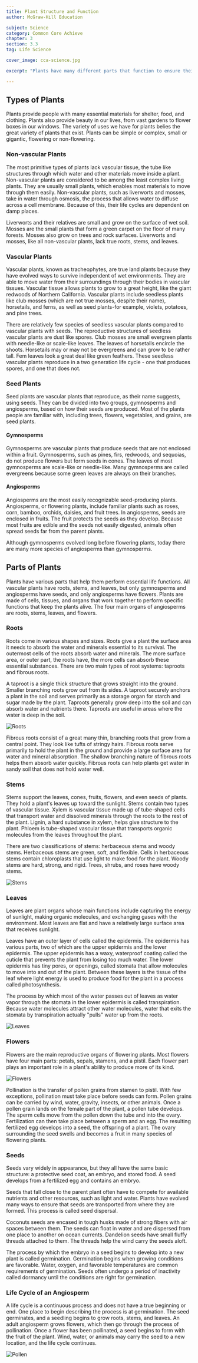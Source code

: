 ```yaml
---
title: Plant Structure and Function
author: McGraw-Hill Education

subject: Science
category: Common Core Achieve
chapter: 3
section: 3.3
tag: Life Science

cover_image: cca-science.jpg

excerpt: "Plants have many different parts that function to ensure their survival and reproduction. Learn how plants can be grouped into different categories according to their structure and that each type of plant can better understood by examining the various parts that make up the whole plant."

---
```

## Types of Plants

Plants provide people with many essential materials for shelter, food, and clothing. Plants also provide beauty in our lives, from vast gardens to flower boxes in our windows. The variety of uses we have for plants belies the great variety of plants that exist. Plants can be simple or complex, small or gigantic, flowering or non-flowering.

### Non-vascular Plants

The most primitive types of plants lack vascular tissue, the tube like structures through which water and other materials move inside a plant. Non-vascular plants are considered to be among the least complex living plants. They are usually small plants, which enables most materials to move through them easily. Non-vascular plants, such as liverworts and mosses, take in water through osmosis, the process that allows water to diffuse across a cell membrane. Because of this, their life cycles are dependent on damp places.

Liverworts and their relatives are small and grow on the surface of wet soil. Mosses are the small plants that form a green carpet on the floor of many forests. Mosses also grow on trees and rock surfaces. Liverworts and mosses, like all non-vascular plants, lack true roots, stems, and leaves.

### Vascular Plants

Vascular plants, known as tracheophytes, are true land plants because they have evolved ways to survive independent of wet environments. They are able to move water from their surroundings through their bodies in vascular tissues. Vascular tissue allows plants to grow to a great height, like the giant redwoods of Northern California. Vascular plants include seedless plants like club mosses (which are not true mosses, despite their name), horsetails, and ferns, as well as seed plants-for example, violets, potatoes, and pine trees.

There are relatively few species of seedless vascular plants compared to vascular plants with seeds. The reproductive structures of seedless vascular plants are dust like spores. Club mosses are small evergreen plants with needle-like or scale-like leaves. The leaves of horsetails encircle the shoots. Horsetails may or may not be evergreens and can grow to be rather tall. Fem leaves look a great deal like green feathers. These seedless vascular plants reproduce in a two generation life cycle - one that produces spores, and one that does not.

### Seed Plants

Seed plants are vascular plants that reproduce, as their name suggests, using seeds. They can be divided into two groups, gymnosperms and angiosperms, based on how their seeds are produced. Most of the plants people are familiar with, including trees, flowers, vegetables, and grains, are seed plants.

#### Gymnosperms

Gymnosperms are vascular plants that produce seeds that are not enclosed within a fruit. Gymnosperms, such as pines, firs, redwoods, and sequoias, do not produce flowers but form seeds in cones. The leaves of most gymnosperms are scale-like or needle-like. Many gymnosperms are called evergreens because some green leaves are always on their branches.

#### Angiosperms

Angiosperms are the most easily recognizable seed-producing plants. Angiosperms, or flowering plants, include familiar plants such as roses, corn, bamboo, orchids, daisies, and fruit trees. In angiosperms, seeds are enclosed in fruits. The fruit protects the seeds as they develop. Because most fruits are edible and the seeds not easily digested, animals often spread seeds far from the parent plants.

Although gymnosperms evolved long before flowering plants, today there are many more species of angiosperms than gymnosperms.

## Parts of Plants

Plants have various parts that help them perform essential life functions. All vascular plants have roots, stems, and leaves, but only gymnosperms and angiosperms have seeds, and only angiosperms have flowers. Plants are made of cells, tissues, and organs that work together to perform specific functions that keep the plants alive. The four main organs of angiosperms are roots, stems, leaves, and flowers.

### Roots

Roots come in various shapes and sizes. Roots give a plant the surface area it needs to absorb the water and minerals essential to its survival. The outermost cells of the roots absorb water and minerals. The more surface area, or outer part, the roots have, the more cells can absorb these essential substances. There are two main types of root systems: taproots and fibrous roots.

A taproot is a single thick structure that grows straight into the ground. Smaller branching roots grow out from its sides. A taproot securely anchors a plant in the soil and serves primarily as a storage organ for starch and sugar made by the plant. Taproots generally grow deep into the soil and can absorb water and nutrients there. Taproots are useful in areas where the water is deep in the soil.

![Roots]()

Fibrous roots consist of a great many thin, branching roots that grow from a central point. They look like tufts of stringy hairs. Fibrous roots serve primarily to hold the plant in the ground and provide a large surface area for water and mineral absorption. The shallow branching nature of fibrous roots helps them absorb water quickly. Fibrous roots can help plants get water in sandy soil that does not hold water well.

### Stems

Stems support the leaves, cones, fruits, flowers, and even seeds of plants. They hold a plant's leaves up toward the sunlight. Stems contain two types of vascular tissue. Xylem is vascular tissue made up of tube-shaped cells that transport water and dissolved minerals through the roots to the rest of the plant. Lignin, a hard substance in xylem, helps give structure to the plant. Phloem is tube-shaped vascular tissue that transports organic molecules from the leaves throughout the plant.

There are two classifications of stems: herbaceous stems and woody stems. Herbaceous stems are green, soft, and flexible. Cells in herbaceous stems contain chloroplasts that use light to make food for the plant. Woody stems are hard, strong, and rigid. Trees, shrubs, and roses have woody stems.

![Stems]()

### Leaves

Leaves are plant organs whose main functions include capturing the energy of sunlight, making organic molecules, and exchanging gases with the environment. Most leaves are flat and have a relatively large surface area that receives sunlight.

Leaves have an outer layer of cells called the epidermis. The epidermis has various parts, two of which are the upper epidermis and the lower epidermis. The upper epidermis has a waxy, waterproof coating called the cuticle that prevents the plant from losing too much water. The lower epidermis has tiny pores, or openings, called stomata that allow molecules to move into and out of the plant. Between these layers is the tissue of the leaf where light energy is used to produce food for the plant in a process called photosynthesis.

The process by which most of the water passes out of leaves as water vapor through the stomata in the lower epidermis is called transpiration. Because water molecules attract other water molecules, water that exits the stomata by transpiration actually "pulls" water up from the roots.

![Leaves]()

### Flowers

Flowers are the main reproductive organs of flowering plants. Most flowers have four main parts: petals, sepals, stamens, and a pistil. Each flower part plays an important role in a plant's ability to produce more of its kind.

![Flowers]()

Pollination is the transfer of pollen grains from stamen to pistil. With few exceptions, pollination must take place before seeds can form. Pollen grains can be carried by wind, water, gravity, insects, or other animals. Once a pollen grain lands on the female part of the plant, a pollen tube develops. The sperm cells move from the pollen down the tube and into the ovary. Fertilization can then take place between a sperm and an egg. The resulting fertilized egg develops into a seed, the offspring of a plant. The ovary surrounding the seed swells and becomes a fruit in many species of flowering plants.

### Seeds

Seeds vary widely in appearance, but they all have the same basic structure: a protective seed coat, an embryo, and stored food. A seed develops from a fertilized egg and contains an embryo.

Seeds that fall close to the parent plant often have to compete for available nutrients and other resources, such as light and water. Plants have evolved many ways to ensure that seeds are transported from where they are formed. This process is called seed dispersal.

Coconuts seeds are encased in tough husks made of strong fibers with air spaces between them. The seeds can float in water and are dispersed from one place to another on ocean currents. Dandelion seeds have small fluffy threads attached to them. The threads help the wind carry the seeds aloft.

The process by which the embryo in a seed begins to develop into a new plant is called germination. Germination begins when growing conditions are favorable. Water, oxygen, and favorable temperatures are common requirements of germination. Seeds often undergo a period of inactivity called dormancy until the conditions are right for germination.

### Life Cycle of an Angiosperm

A life cycle is a continuous process and does not have a true beginning or end. One place to begin describing the process is at germination. The seed germinates, and a seedling begins to grow roots, stems, and leaves. An adult angiosperm grows flowers, which then go through the process of pollination. Once a flower has been pollinated, a seed begins to form with the fruit of the plant. Wind, water, or animals may carry the seed to a new location, and the life cycle continues.

![Pollen]()
